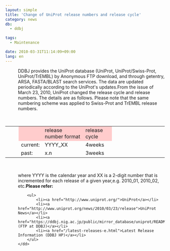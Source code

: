 ```yaml
---
layout: simple
title: 'Change of UniProt release numbers and release cycle'
category: news
db:
  - ddbj

tags:
  - Maintenance

date: 2010-03-31T11:14:09+09:00
lang: en
---
```


<dl>
    <dd>DDBJ provides the UniProt database (UniProt, UniProt/Swiss-Prot, UniProt/TrEMBL) by Anonymous FTP download, and through getentry, ARSA, FASTA/BLAST search services. The data are updated periodically according to the UniProt's updates.From the issue of March 23, 2010, UniProt changed the release cycle and release numbers. The details are as follows. Please note that the same numbering scheme was applied to Swiss-Prot and TrEMBL release numbers.</dd>
</dl> 

<table>
    <tbody>
        <tr>
            <td>      </td>
            <td bgcolor="#ffcccc">  </td>
            <td bgcolor="#ffcccc">release number format</td>
            <td bgcolor="#ffcccc">release cycle</td>
            <td>      </td>
            <td>      </td>
            <td>      </td>
            <td>      </td>
        </tr>
        <tr>
            <td>      </td>
            <td>current:</td>
            <td>YYYY_XX</td>
            <td>4weeks</td>
        </tr>
        <tr>
            <td>      </td>
            <td>past:</td>
            <td>x.n</td>
            <td>3weeks</td>
        </tr>
    </tbody>
</table> 

<dl>
    <dd>where YYYY is the calendar year and XX is a 2-digit number that is incremented for each release of a given year,e.g. 2010_01, 2010_02, etc.<strong>Please refer:</strong>

        <ul>
            <li><a href="http://www.uniprot.org/">UniProt</a></li>
            <li><a href="http://www.uniprot.org/news/2010/03/23/release">UniProt News</a></li>
            <li><a href="https://ddbj.nig.ac.jp/public/mirror_database/uniprot/README.reldate">README.reldate (FTP at DDBJ)</a></li>
            <li><a href="/latest-releases-e.html">Latest Release Information (DDBJ HP)</a></li>
        </ul>
    </dd>
</dl>
